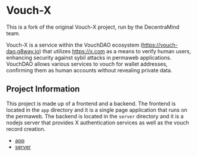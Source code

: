 # Vouch-X

This is a fork of the original Vouch-X project, run by the DecentraMind team.

Vouch-X is a service within the VouchDAO ecosystem (https://vouch-dao.g8way.io) that utilizes https://x.com as a means to verify human users, enhancing security against sybil attacks in permaweb applications. VouchDAO allows various services to vouch for wallet addresses, confirming them as human accounts without revealing private data.

## Project Information

This project is made up of a frontend and a backend. The frontend is located in the `app` directory and it is a single page application that runs on the permaweb. The backend is located in the `server` directory and it is a nodejs server that provides X authentication services as well as the vouch record creation.

- [app](./app)
- [server](./server)

